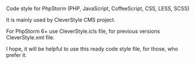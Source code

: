 Code style for PhpStorm (PHP, JavaScript, CoffeeScript, CSS, LESS, SCSS)

It is mainly used by CleverStyle CMS project.

For PhpStorm 6+ use CleverStyle.icls file, for previous versions CleverStyle.xml file.

I hope, it will be helpful to use this ready code style file, for those, who prefer it.